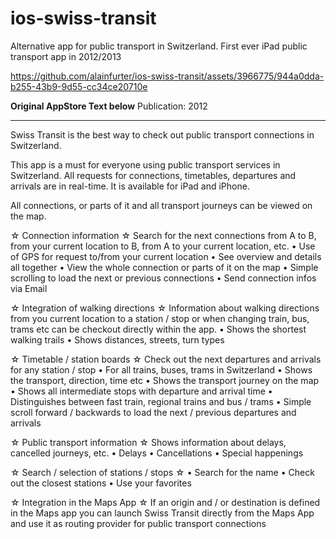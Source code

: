 # ios-swiss-transit
Alternative app for public transport in Switzerland. First ever iPad public transport app in 2012/2013


https://github.com/alainfurter/ios-swiss-transit/assets/3966775/944a0dda-b255-43b9-9d55-cc34ce20710e

<b>Original AppStore Text below</b>
Publication: 2012

-----------------------------------
Swiss Transit is the best way to check out public transport connections in Switzerland. 

This app is a must for everyone using public transport services in Switzerland. All requests for connections, timetables, departures and arrivals are in real-time. It is available for iPad and iPhone. 

All connections, or parts of it and all transport journeys can be viewed on the map. 

☆ Connection information ☆ 
Search for the next connections from A to B, from your current location to B, from A to your current location, etc. 
• Use of GPS for request to/from your current location 
• See overview and details all together 
• View the whole connection or parts of it on the map 
• Simple scrolling to load the next or previous connections 
• Send connection infos via Email 

☆ Integration of walking directions ☆ 
Information about walking directions from you current location to a station / stop or when changing train, bus, trams etc can be checkout directly within the app. 
• Shows the shortest walking trails 
• Shows distances, streets, turn types 

☆ Timetable / station boards ☆ 
Check out the next departures and arrivals for any station / stop 
• For all trains, buses, trams in Switzerland 
• Shows the transport, direction, time etc 
• Shows the transport journey on the map 
• Shows all intermediate stops with departure and arrival time 
• Distinguishes between fast train, regional trains and bus / trams 
• Simple scroll forward / backwards to load the next / previous departures and arrivals 

☆ Public transport information ☆ 
Shows information about delays, cancelled journeys, etc. 
• Delays 
• Cancellations 
• Special happenings 

☆ Search / selection of stations / stops ☆ 
• Search for the name 
• Check out the closest stations 
• Use your favorites 

☆ Integration in the Maps App ☆ 
If an origin and / or destination is defined in the Maps app you can launch Swiss Transit directly from the Maps App and use it as routing provider for public transport connections 


